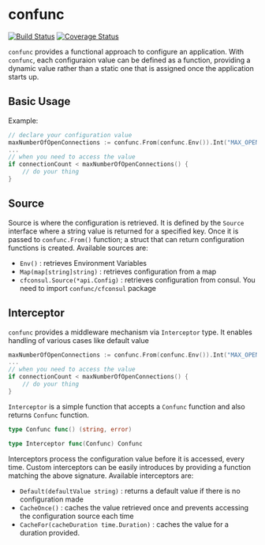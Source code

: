 # confunc

[![Build Status](https://travis-ci.org/alperkose/confunc.svg?branch=master)](https://travis-ci.org/alperkose/confunc) [![Coverage Status](https://coveralls.io/repos/github/alperkose/confunc/badge.svg)](https://coveralls.io/github/alperkose/confunc)

`confunc` provides a functional approach to configure an application. With `confunc`, each configuraion value can be defined as a function, providing a dynamic value rather than a static one that is assigned once the application starts up.

## Basic Usage
Example:
```go
// declare your configuration value
maxNumberOfOpenConnections := confunc.From(confunc.Env()).Int("MAX_OPEN_CONNECTIONS")
...
// when you need to access the value
if connectionCount < maxNumberOfOpenConnections() {
    // do your thing
}
```

## Source

Source is where the configuration is retrieved. It is defined by the `Source` interface where a string value is returned for a specified key. Once it is passed to `confunc.From()` function; a struct that can return configuration functions is created. Available sources are:
- `Env()` : retrieves Environment Variables
- `Map(map[string]string)` : retrieves configuration from a map
- `cfconsul.Source(*api.Config)` : retrieves configuration from consul. You need to import `confunc/cfconsul` package

## Interceptor
`confunc` provides a middleware mechanism via `Interceptor` type. It enables handling of various cases like default value

```go
maxNumberOfOpenConnections := confunc.From(confunc.Env()).Int("MAX_OPEN_CONNECTIONS", confunc.Default(10))
...
// when you need to access the value
if connectionCount < maxNumberOfOpenConnections() {
    // do your thing
}
```

`Interceptor` is a simple function that accepts a `Confunc` function and also returns `Confunc` function.

```go
type Confunc func() (string, error)

type Interceptor func(Confunc) Confunc
```

Interceptors process the configuration value before it is accessed, every time. Custom interceptors can be easily introduces by providing a function matching the above signature. Available interceptors are:
- `Default(defaultValue string)` : returns a default value if there is no configuration made
- `CacheOnce()` : caches the value retrieved once and prevents accessing the configuration source each time
- `CacheFor(cacheDuration time.Duration)` : caches the value for a duration provided.